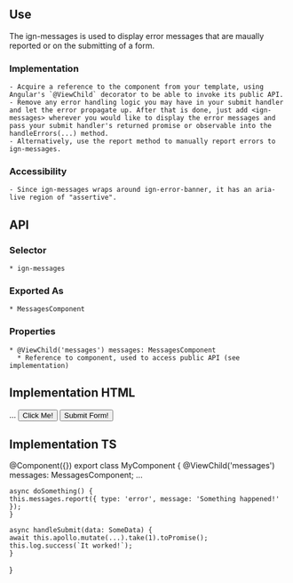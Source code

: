 ## Use
  The ign-messages is used to display error messages that are maually reported or on the submitting of a form.

  ### Implementation
    - Acquire a reference to the component from your template, using Angular's `@ViewChild` decorator to be able to invoke its public API.
    - Remove any error handling logic you may have in your submit handler and let the error propagate up. After that is done, just add <ign-messages> wherever you would like to display the error messages and pass your submit handler's returned promise or observable into the handleErrors(...) method.
    - Alternatively, use the report method to manually report errors to ign-messages.

  ### Accessibility
    - Since ign-messages wraps around ign-error-banner, it has an aria-live region of "assertive".

## API
  ### Selector
    * ign-messages

  ### Exported As
    * MessagesComponent
    
  ### Properties
    * @ViewChild('messages') messages: MessagesComponent
      * Reference to component, used to access public API (see implementation)

## Implementation HTML
  <form (ngSubmit)="messages.handleErrors(handleSubmit(form))">
    <ign-messages #messages></ign-messages>
    ...
    <button type="button" (click)="doSomething()">Click Me!</button>
    <button type="submit">Submit Form!</button>
  </form>

## Implementation TS
  @Component({})
  export class MyComponent {
    @ViewChild('messages') messages: MessagesComponent;
    ...

    async doSomething() {
    this.messages.report({ type: 'error', message: 'Something happened!' });
    }

    async handleSubmit(data: SomeData) {
    await this.apollo.mutate(...).take(1).toPromise();
    this.log.success(`It worked!`);
    }
  }